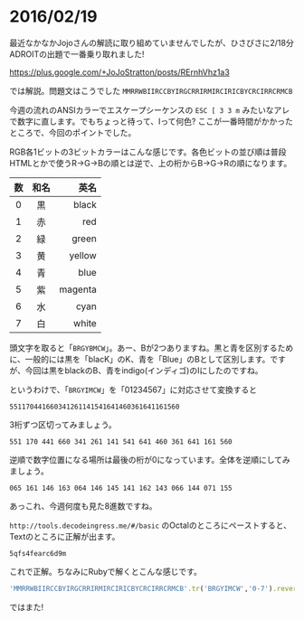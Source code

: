 # 2016/02/19

最近なかなかJojoさんの解読に取り組めていませんでしたが、ひさびさに2/18分ADROITの出題で一番乗り取れました!

https://plus.google.com/+JoJoStratton/posts/RErnhVhz1a3

では解説。問題文はこうでした
`MMRRWBIIRCCBYIRGCRRIRMIRCIRICBYCRCIRRCRMCB`

今週の流れのANSIカラーでエスケープシーケンスの `ESC [ 3 3 m` みたいなアレで数字に直します。でもちょっと待って、Iって何色? ここが一番時間がかかったところで、今回のポイントでした。

RGB各1ビットの3ビットカラーはこんな感じです。各色ビットの並び順は普段HTMLとかで使うR→G→Bの順とは逆で、上の桁からB→G→Rの順になります。

|数|和名|英名|
|:---:|:---:|---:|
|0|黒|black|
|1|赤|red|
|2|緑|green|
|3|黄|yellow|
|4|青|blue|
|5|紫|magenta|
|6|水|cyan|
|7|白|white|

頭文字を取ると「`BRGYBMCW`」。あー、Bが2つありますね。黒と青を区別するために、一般的には黒を「blacK」のK、青を「Blue」のBとして区別します。ですが、今回は黒をblackのB、青をindigo(インディゴ)のIにしたのですね。

というわけで、「`BRGYIMCW`」を「01234567」に対応させて変換すると

`551170441660341261141541641460361641161560`

3桁ずつ区切ってみましょう。

`551 170 441 660 341 261 141 541 641 460 361 641 161 560`

逆順で数字位置になる場所は最後の桁が0になっています。全体を逆順にしてみましょう。

`065 161 146 163 064 146 145 141 162 143 066 144 071 155`

あっこれ、今週何度も見た8進数ですね。

`http://tools.decodeingress.me/#/basic` のOctalのところにペーストすると、Textのところに正解が出ます。

`5qfs4fearc6d9m`

これで正解。ちなみにRubyで解くとこんな感じです。

```ruby
'MMRRWBIIRCCBYIRGCRRIRMIRCIRICBYCRCIRRCRMCB'.tr('BRGYIMCW','0-7').reverse.scan(/.../).map{|s|s.to_i(8).chr}.join
```

ではまた!

